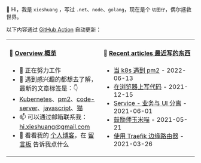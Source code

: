 👋 Hi，我是 `xieshuang` ，写过 `.net`、`node`、`golang`，现在是个 `切图仔`，偶尔拯救世界。

以下内容通过 [GitHub Action](https://github.com/shalldie/shalldie/actions) 自动更新：

<table>
<tr>
<td valign="top" width="50%">

#### 📜 [Overview 概览](https://nosaid.com/about)

<!-- overview starts -->
-   🔭 正在努力工作
-   🤔 遇到感兴趣的都想去了解，最新的文章标签是：👇
-   [Kubernetes](https://nosaid.com/article?label=Kubernetes)、[pm2](https://nosaid.com/article?label=pm2)、[code-server](https://nosaid.com/article?label=code-server)、[javascript](https://nosaid.com/article?label=javascript)、[猫](https://nosaid.com/article?label=%E7%8C%AB)
-   📫 可以通过邮箱联系我： hi.xieshuang@gmail.com
-   💬 看看我的 [个人博客](https://nosaid.com)，在 [留言板](https://nosaid.com/message) 告诉我点什么
<!-- overview ends -->

<img width="500" height="1">

</td>
<td valign="top" width="50%">

#### 📘 [Recent articles 最近写的东西](https://nosaid.com/article)

<!-- blog starts -->

-   [当 k8s 遇到 pm2](https://nosaid.com/article/pm2-in-k8s) - 2022-06-13
-   [在浏览器上写代码](https://nosaid.com/article/coding-in-browser) - 2021-12-15
-   [Service - 业务与 UI 分离](https://nosaid.com/article/service-separate-logic-ui) - 2021-06-01
-   [鼓励师玉米喵](https://nosaid.com/article/yumi-miao) - 2021-05-21
-   [使用 Traefik 边缘路由器](https://nosaid.com/article/use-traefik) - 2021-03-26
<!-- blog ends -->

<img width="500" height="1">

</td>
</tr>
</table>